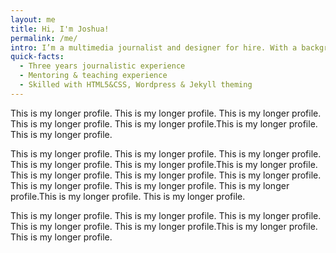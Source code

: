 ```yaml
---
layout: me
title: Hi, I'm Joshua!
permalink: /me/
intro: I’m a multimedia journalist and designer for hire. With a background in communications and media, studying Broadcast Journalism at the University of Sheffield.
quick-facts:
  - Three years journalistic experience
  - Mentoring & teaching experience
  - Skilled with HTML5&CSS, Wordpress & Jekyll theming
---
```


This is my longer profile. This is my longer profile. This is my longer profile. This is my longer profile. This is my longer profile.This is my longer profile. This is my longer profile.

This is my longer profile. This is my longer profile. This is my longer profile. This is my longer profile. This is my longer profile.This is my longer profile. This is my longer profile. This is my longer profile. This is my longer profile. This is my longer profile. This is my longer profile. This is my longer profile.This is my longer profile. This is my longer profile.

This is my longer profile. This is my longer profile. This is my longer profile. This is my longer profile. This is my longer profile.This is my longer profile. This is my longer profile.
